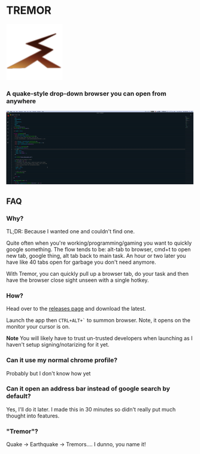 # TREMOR

<img src="icon/icon.png" width="150">
  
### A quake-style drop-down browser you can open from anywhere
  
![Tremor Demo](./tremor.gif)

## FAQ

### Why?

TL;DR: Because I wanted one and couldn't find one.

Quite often when you're working/programming/gaming you want to quickly google something. The flow tends to be: alt-tab to browser, cmd+t to open new tab, google thing, alt tab back to main task. An hour or two later you have like 40 tabs open for garbage you don't need anymore.

With Tremor, you can quickly pull up a browser tab, do your task and then have the browser close sight unseen with a single hotkey.

### How?

Head over to the [releases page](https://github.com/zbarbuto/tremor/releases) and download the latest.

Launch the app then `` CTRL+ALT+` `` to summon browser. Note, it opens on the monitor your cursor is on.

**Note** You will likely have to trust un-trusted developers when launching as I haven't setup signing/notarizing for it yet.

### Can it use my normal chrome profile?

Probably but I don't know how yet

### Can it open an address bar instead of google search by default?

Yes, I'll do it later. I made this in 30 minutes so didn't really put much thought into features.

### "Tremor"?

Quake -> Earthquake -> Tremors.... I dunno, you name it!
